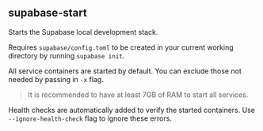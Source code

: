 ## supabase-start

Starts the Supabase local development stack.

Requires `supabase/config.toml` to be created in your current working directory by running `supabase init`.

All service containers are started by default. You can exclude those not needed by passing in `-x` flag.

> It is recommended to have at least 7GB of RAM to start all services.

Health checks are automatically added to verify the started containers. Use `--ignore-health-check` flag to ignore these errors.
